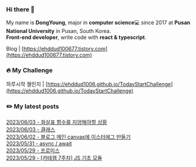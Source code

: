 
### Hi there 👋
My name is **DongYoung**, major in **computer science**💻 since 2017 at **Pusan National University** in Pusan, South Korea.  
**Front-end developer**, write code with **react & typescript**.

Blog | [https://ehddud100677.tistory.com](https://ehddud100677.tistory.com)

### 🔥 My Challenge
하루시작 챌린지 | [https://ehddud1006.github.io/TodayStartChallenge](https://ehddud1006.github.io/TodayStartChallenge)  

### ✏️ My latest posts
[2023/06/03 - 화살표 함수를 지양해야할 상황](https://ehddud100677.tistory.com/865) <br/>
[2023/06/03 - 클래스](https://ehddud100677.tistory.com/864) <br/>
[2023/06/02 - 블로그 메인 canvas에 이스터에그 만들기](https://ehddud100677.tistory.com/863) <br/>
[2023/05/31 - async / await](https://ehddud100677.tistory.com/861) <br/>
[2023/05/29 - 프로미스](https://ehddud100677.tistory.com/858) <br/>
[2023/05/29 - [카테캠 7주차] JS 기초 모듈](https://ehddud100677.tistory.com/857) <br/>
